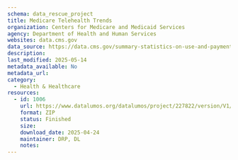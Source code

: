 ```yaml
---
schema: data_rescue_project 
title: Medicare Telehealth Trends
organization: Centers for Medicare and Medicaid Services
agency: Department of Health and Human Services
websites: data.cms.gov
data_source: https://data.cms.gov/summary-statistics-on-use-and-payments/medicare-medicaid-service-type-reports/medicare-telehealth-trends
description: 
last_modified: 2025-05-14
metadata_available: No
metadata_url: 
category:
  - Health & Healthcare 
resources:
  - id: 1006
    url: https://www.datalumos.org/datalumos/project/227822/version/V1/view
    format: ZIP
    status: Finished
    size: 
    download_date: 2025-04-24
    maintainer: DRP, DL
    notes: 
---
```


